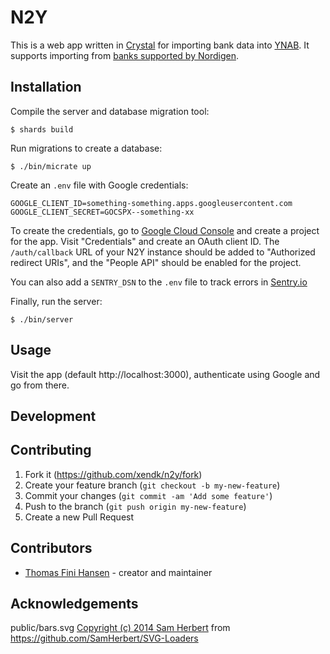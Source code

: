 # N2Y

This is a web app written in [Crystal](https://crystal-lang.org) for
importing bank data into [YNAB](https://www.youneedabudget.com/). It
supports importing from [banks supported by
Nordigen](https://nordigen.com/en/coverage/).

## Installation

Compile the server and database migration tool:

``` shell
$ shards build
```

Run migrations to create a database:

``` shell
$ ./bin/micrate up
```

Create an `.env` file with Google credentials:

``` 
GOOGLE_CLIENT_ID=something-something.apps.googleusercontent.com
GOOGLE_CLIENT_SECRET=GOCSPX--something-xx
```

To create the credentials, go to [Google Cloud
Console](https://console.cloud.google.com) and create a project for
the app. Visit "Credentials" and create an OAuth client ID. The
`/auth/callback` URL of your N2Y instance should be added to
"Authorized redirect URIs", and the "People API" should be enabled for
the project.

You can also add a `SENTRY_DSN` to the `.env` file to track errors in
[Sentry.io](https://sentry.io)

Finally, run the server:

``` shell
$ ./bin/server
```

## Usage

Visit the app (default http://localhost:3000), authenticate using
Google and go from there.

## Development

## Contributing

1. Fork it (<https://github.com/xendk/n2y/fork>)
2. Create your feature branch (`git checkout -b my-new-feature`)
3. Commit your changes (`git commit -am 'Add some feature'`)
4. Push to the branch (`git push origin my-new-feature`)
5. Create a new Pull Request

## Contributors

- [Thomas Fini Hansen](https://github.com/xendk) - creator and maintainer

## Acknowledgements

public/bars.svg [Copyright (c) 2014 Sam Herbert](https://github.com/SamHerbert/SVG-Loaders/blob/master/LICENSE.md) from https://github.com/SamHerbert/SVG-Loaders
